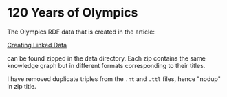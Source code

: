 # 120 Years of Olympics

The Olympics RDF data that is created in the article:

[Creating Linked Data](https://medium.com/@addlesee/creating-linked-data-31c7dd479a9e)

can be found zipped in the data directory. Each zip contains the same knowledge graph but in different formats corresponding to their titles.

I have removed duplicate triples from the `.nt` and `.ttl` files, hence "nodup" in zip title.
